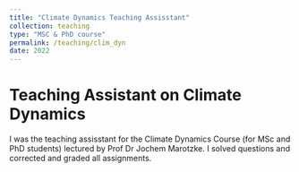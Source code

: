```yaml
---
title: "Climate Dynamics Teaching Assisstant"
collection: teaching
type: "MSC & PhD course"
permalink: /teaching/clim_dyn
date: 2022
---
```


Teaching Assistant on Climate Dynamics
======
I was the teaching assisstant for the Climate Dynamics Course (for MSc and PhD students) lectured by Prof Dr Jochem Marotzke. I solved questions and corrected and graded all assignments.

